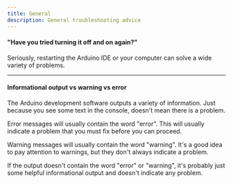 ```yaml
---
title: General
description: General troubleshooting advice
---
```


#### "Have you tried turning it off and on again?"
Seriously, restarting the Arduino IDE or your computer can solve a wide variety of problems.


---
#### Informational output vs warning vs error
The Arduino development software outputs a variety of information. Just because you see some text in the console, doesn't mean there is a problem.

Error messages will usually contain the word "error". This will usually indicate a problem that you must fix before you can proceed.

Warning messages will usually contain the word "warning". It's a good idea to pay attention to warnings, but they don't always indicate a problem.

If the output doesn't contain the word "error" or "warning", it's probably just some helpful informational output and doesn't indicate any problem.
